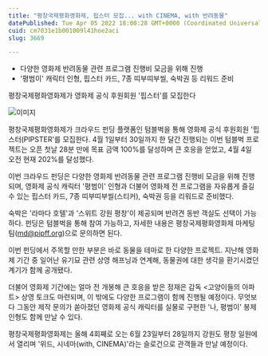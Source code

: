 ```yaml
---
title: "평창국제평화영화제, 핍스터 모집... with CINEMA, with 반려동물"
datePublished: Tue Apr 05 2022 18:00:28 GMT+0000 (Coordinated Universal Time)
cuid: cm7031e1b001009l41hoe2aci
slug: 3669

---
```



- 다양한 영화제 반려동물 관련 프로그램 진행비 모금을 위해 진행
- '평범이' 캐릭터 인형, 핍스터 카드, 7종 띠부띠부씰, 숙박권 등 리워드 준비

평창국제평화영화제가 영화제 공식 후원회원 '핍스터'를 모집한다

![이미지](https://cdn.hashnode.com/res/hashnode/image/upload/v1739254188559/5d0aafc5-3717-4242-88e7-9afe621cae0c.jpeg)

평창국제평화영화제가 크라우드 펀딩 플랫폼인 텀블벅을 통해 영화제 공식 후원회원 '핍스터(PIPSTER'를 모집한다. 4월 1일부터 30일까지 한 달간 진행되는 이번 텀블벅 프로젝트는 오픈 첫날 28분 만에 목표 금액 100%를 달성하며 큰 호응을 얻었고, 4월 4일 오전 현재 202%를 달성했다.

이번 크라우드 펀딩은 다양한 영화제 반려동물 관련 프로그램 진행비 모금을 위해 진행되며, 영화제 공식 캐릭터 '평범이' 인형과 더불어 영화제 전 프로그램을 자유롭게 즐길 수 있는 핍스터 카드, 7종 띠부띠부씰(스티커), 숙박권 등을 리워드로 준비했다.

숙박은 '라마다 호텔'과 '스위트 강원 평창'이 제공되며 반려견 동반 객실도 선택이 가능하다. 펀딩은 텀블벅을 통해 참여 가능하고, 자세한 내용은 평창국제평화영화제 마케팅팀(md@pipff.org)으로 문의하면 된다.

이번 펀딩에서 주목할 만한 부분은 바로 동물을 테마로 한 다양한 프로젝트. 지난해 영화제 기간 중 일어난 유기묘 관련 상영 해프닝과 연계해, 동물권에 대한 생각을 환기시켰던 계기가 함께 공개됐다.

더불어 영화제 기간에는 얼마 전 개봉해 큰 호응을 받은 정재은 감독 <고양이들의 아파트> 상영 토크도 마련되며, 이 밖에도 다양한 프로그램이 함께 진행될 예정이다. 무엇보다 그동안 제작 문의가 쏟아졌던 영화제 공식 캐릭터를 실물로 구현한 '나, 평범이' 봉제인형도 함께 만날 수 있다.

평창국제평화영화제는 올해 4회째로 오는 6월 23일부터 28일까지 강원도 평창 일원에서 열리며 '위드, 시네마(with, CINEMA)'라는 슬로건으로 관객들과 만날 예정이다.